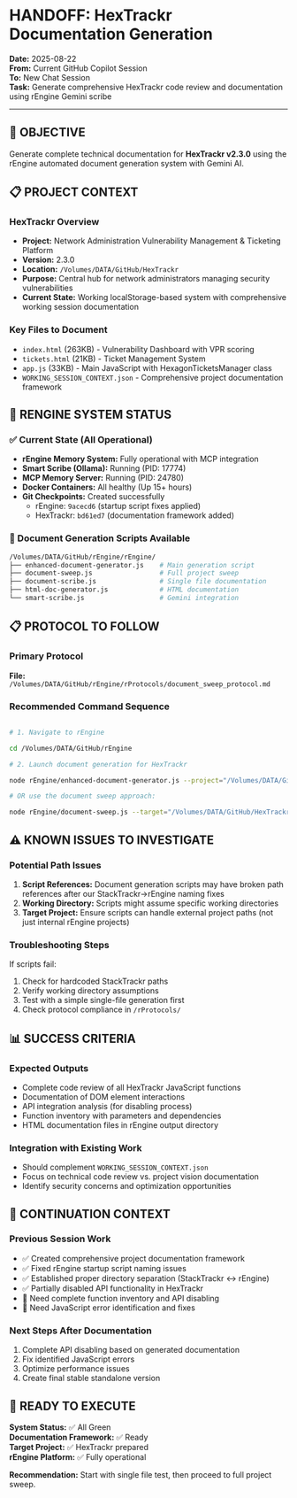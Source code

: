 # HANDOFF: HexTrackr Documentation Generation

**Date:** 2025-08-22  
**From:** Current GitHub Copilot Session  
**To:** New Chat Session  
**Task:** Generate comprehensive HexTrackr code review and documentation using rEngine Gemini scribe

---

## 🎯 OBJECTIVE

Generate complete technical documentation for **HexTrackr v2.3.0** using the rEngine automated document generation system with Gemini AI.

## 📋 PROJECT CONTEXT

### HexTrackr Overview

- **Project:** Network Administration Vulnerability Management & Ticketing Platform
- **Version:** 2.3.0
- **Location:** `/Volumes/DATA/GitHub/HexTrackr`
- **Purpose:** Central hub for network administrators managing security vulnerabilities
- **Current State:** Working localStorage-based system with comprehensive working session documentation

### Key Files to Document

- `index.html` (263KB) - Vulnerability Dashboard with VPR scoring
- `tickets.html` (21KB) - Ticket Management System  
- `app.js` (33KB) - Main JavaScript with HexagonTicketsManager class
- `WORKING_SESSION_CONTEXT.json` - Comprehensive project documentation framework

## 🔧 RENGINE SYSTEM STATUS

### ✅ Current State (All Operational)

- **rEngine Memory System:** Fully operational with MCP integration
- **Smart Scribe (Ollama):** Running (PID: 17774)
- **MCP Memory Server:** Running (PID: 24780)
- **Docker Containers:** All healthy (Up 15+ hours)
- **Git Checkpoints:** Created successfully
  - rEngine: `9acecd6` (startup script fixes applied)
  - HexTrackr: `bd61ed7` (documentation framework added)

### 📁 Document Generation Scripts Available

```bash
/Volumes/DATA/GitHub/rEngine/rEngine/
├── enhanced-document-generator.js    # Main generation script
├── document-sweep.js                 # Full project sweep
├── document-scribe.js                # Single file documentation
├── html-doc-generator.js             # HTML documentation
└── smart-scribe.js                   # Gemini integration
```

## 📋 PROTOCOL TO FOLLOW

### Primary Protocol

**File:** `/Volumes/DATA/GitHub/rEngine/rProtocols/document_sweep_protocol.md`

### Recommended Command Sequence

```bash

# 1. Navigate to rEngine

cd /Volumes/DATA/GitHub/rEngine

# 2. Launch document generation for HexTrackr

node rEngine/enhanced-document-generator.js --project="/Volumes/DATA/GitHub/HexTrackr" --type="code-review" --ai="gemini"

# OR use the document sweep approach:

node rEngine/document-sweep.js --target="/Volumes/DATA/GitHub/HexTrackr"
```

## ⚠️ KNOWN ISSUES TO INVESTIGATE

### Potential Path Issues

1. **Script References:** Document generation scripts may have broken path references after our StackTrackr→rEngine naming fixes
2. **Working Directory:** Scripts might assume specific working directories
3. **Target Project:** Ensure scripts can handle external project paths (not just internal rEngine projects)

### Troubleshooting Steps

If scripts fail:

1. Check for hardcoded StackTrackr paths
2. Verify working directory assumptions
3. Test with a simple single-file generation first
4. Check protocol compliance in `/rProtocols/`

## 📊 SUCCESS CRITERIA

### Expected Outputs

- Complete code review of all HexTrackr JavaScript functions
- Documentation of DOM element interactions
- API integration analysis (for disabling process)
- Function inventory with parameters and dependencies
- HTML documentation files in rEngine output directory

### Integration with Existing Work

- Should complement `WORKING_SESSION_CONTEXT.json`
- Focus on technical code review vs. project vision documentation
- Identify security concerns and optimization opportunities

## 🔄 CONTINUATION CONTEXT

### Previous Session Work

- ✅ Created comprehensive project documentation framework
- ✅ Fixed rEngine startup script naming issues  
- ✅ Established proper directory separation (StackTrackr ↔ rEngine)
- ✅ Partially disabled API functionality in HexTrackr
- 🔄 Need complete function inventory and API disabling
- 🔄 Need JavaScript error identification and fixes

### Next Steps After Documentation

1. Complete API disabling based on generated documentation
2. Fix identified JavaScript errors
3. Optimize performance issues
4. Create final stable standalone version

## 🚀 READY TO EXECUTE

**System Status:** ✅ All Green  
**Documentation Framework:** ✅ Ready  
**Target Project:** ✅ HexTrackr prepared  
**rEngine Platform:** ✅ Fully operational  

**Recommendation:** Start with single file test, then proceed to full project sweep.
